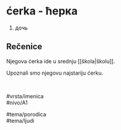 # ćerka - ћерка

1. дочь

## Rečenice

Njegova ćerka ide u srednju [[škola|školu]].

Upoznali smo njegovu najstariju ćerku.

<br>

#vrsta/imenica  
#nivo/A1  

#tema/porodica  
#tema/ljudi  
